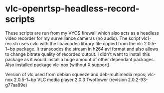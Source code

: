 # vlc-openrtsp-headless-record-scripts

These scripts are run from my VYOS firewall which also acts as a headless video recorder for my surveillance cameras (no audio).
The script vlc1-rec.sh uses cvlc with the libavcodec library file copied from the vlc 2.0.5-1~bp package.  It transcodes the stream in h264 avi format and also allows to change bitrate quality of recorded output.  I didn't want to install this package as it would install a huge amount of other dependant packages.
Also installed package vlc-nox (without X support).

Version of vlc used from debian squeeze and deb-multimedia repos;
vlc-nox 2.0.5-1~bp
VLC media player 2.0.3 Twoflower (revision 2.0.2-93-g77aa89e)
